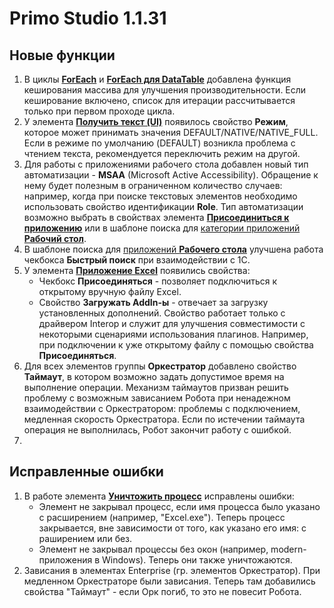 # Primo Studio 1.1.31

## Новые функции

1.  В циклы [**ForEach**](https://docs.primo-rpa.ru/primo-rpa/g_elements/osnovnye-elementy/els_logic/el_logic_foreach) и [**ForEach для DataTable**](https://docs.primo-rpa.ru/primo-rpa/g_elements/osnovnye-elementy/els_logic/el_logic_foreachrowdatatable) добавлена функция кеширования массива для улучшения производительности. Если кеширование включено, список для итерации рассчитывается только при первом проходе цикла.
1. У элемента [**Получить текст (UI)**](https://docs.primo-rpa.ru/primo-rpa/g_elements/osnovnye-elementy/els_uiinteraction/el_gettext) появилось свойство **Режим**, которое может принимать значения DEFAULT/NATIVE/NATIVE_FULL. Если в режиме по умолчанию (DEFAULT) возникла проблема с чтением текста, рекомендуется переключить режим на другой.
1. Для работы с приложениями рабочего стола добавлен новый тип автоматизации - **MSAA** (Microsoft Active Accessibility). Обращение к нему будет полезным в ограниченном количество случаев: например, когда при поиске текстовых элементов необходимо использовать свойство идентификации **Role**. Тип автоматизации возможно выбрать в свойствах элемента [**Присоединиться к приложению**](https://docs.primo-rpa.ru/primo-rpa/g_elements/osnovnye-elementy/els_desktop/el_desktop_attach) или в шаблоне поиска для [категории приложений **Рабочий стол**](https://docs.primo-rpa.ru/primo-rpa/primo-studio/process/searchpatterns/apps-categories#rabochii-stol). 
1. В шаблоне поиска для [приложений **Рабочего стола**](https://docs.primo-rpa.ru/primo-rpa/primo-studio/process/searchpatterns/apps-categories#rabochii-stol) улучшена работа чекбокса **Быстрый поиск** при взаимодействии с 1С. 
1. У элемента [**Приложение Excel**](https://docs.primo-rpa.ru/primo-rpa/g_elements/osnovnye-elementy/prilozhenie-excel/el_excel_app) появились свойства:
   * Чекбокс **Присоединяться** - позволяет подключиться к открытому вручную файлу Excel.
   * Свойство **Загружать AddIn-ы** - отвечает за загрузку установленных дополнений. Свойство работает только с драйвером Interop и служит для улучшения совместимости с некоторыми сценариями использования плагинов. Например, при подключении к уже открытому файлу с помощью свойства **Присоединяться**.
1. Для всех элементов группы **Оркестратор** добавлено свойство **Таймаут**, в котором возможно задать допустимое время на выполнение операции. Механизм таймаутов призван решить проблему с возможным зависанием Робота при ненадежном взаимодействии с Оркестратором: проблемы с подключением, медленная скорость Оркестратора. Если по истечении таймаута операция не выполнилась, Робот закончит работу с ошибкой.
1. 

## Исправленные ошибки

1. В работе элемента [**Уничтожить процесс**](https://docs.primo-rpa.ru/primo-rpa/g_elements/osnovnye-elementy/els_desktop/el_desktop_kill) исправлены ошибки:
   * Элемент не закрывал процесс, если имя процесса было указано с расширением (например, "Excel.exe"). Теперь процесс закрывается, вне зависимости от того, как указано его имя: с раширением или без.
   * Элемент не закрывал процессы без окон (например, modern-приложения в Windows). Теперь они также уничтожаются.
1. Зависания в элементах Enterprise (гр. элементов Оркестратор). При медленном Оркестраторе были зависания. Теперь там добавились свойства "Таймаут" - если Орк погиб, то это не повесит Робота.
